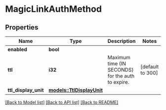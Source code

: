 # MagicLinkAuthMethod

## Properties

Name | Type | Description | Notes
------------ | ------------- | ------------- | -------------
**enabled** | **bool** |  | 
**ttl** | **i32** | Maximum time (IN SECONDS) for the auth to expire. | [default to 300]
**ttl_display_unit** | [**models::TtlDisplayUnit**](TtlDisplayUnit.md) |  | 

[[Back to Model list]](../README.md#documentation-for-models) [[Back to API list]](../README.md#documentation-for-api-endpoints) [[Back to README]](../README.md)


